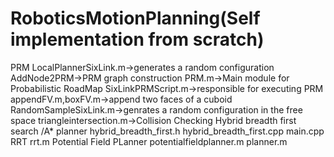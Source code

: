 # RoboticsMotionPlanning(Self implementation from scratch)
PRM
  LocalPlannerSixLink.m->generates a random configuration
  AddNode2PRM->PRM graph construction
  PRM.m->Main module for Probabilistic RoadMap
  SixLinkPRMScript.m->responsible for executing PRM
  appendFV.m,boxFV.m->append two faces of a cuboid
  RandomSampleSixLink.m->genrates a random configuration in the free space
  triangleintersection.m->Collision Checking
 Hybrid breadth first search /A* planner
 hybrid_breadth_first.h
 hybrid_breadth_first.cpp
 main.cpp
RRT
rrt.m
Potential Field PLanner
potentialfieldplanner.m
planner.m
  
  

